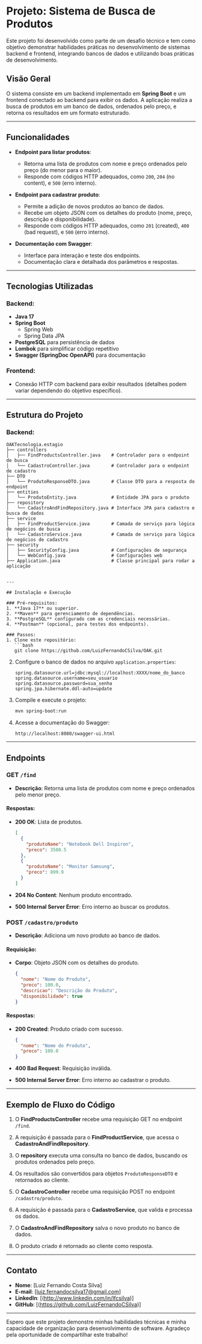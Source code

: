 # Projeto: Sistema de Busca de Produtos

Este projeto foi desenvolvido como parte de um desafio técnico e tem como objetivo demonstrar habilidades práticas no desenvolvimento de sistemas backend e frontend, integrando bancos de dados e utilizando boas práticas de desenvolvimento.

## Visão Geral

O sistema consiste em um backend implementado em **Spring Boot** e um frontend conectado ao backend para exibir os dados. A aplicação realiza a busca de produtos em um banco de dados, ordenados pelo preço, e retorna os resultados em um formato estruturado.

---

## Funcionalidades

- **Endpoint para listar produtos**:

  - Retorna uma lista de produtos com nome e preço ordenados pelo preço (do menor para o maior).
  - Responde com códigos HTTP adequados, como `200`, `204` (no content), e `500` (erro interno).

- **Endpoint para cadastrar produto**:

  - Permite a adição de novos produtos ao banco de dados.
  - Recebe um objeto JSON com os detalhes do produto (nome, preço, descrição e disponibilidade).
  - Responde com códigos HTTP adequados, como `201` (created), `400` (bad request), e `500` (erro interno).

- **Documentação com Swagger**:
  - Interface para interação e teste dos endpoints.
  - Documentação clara e detalhada dos parâmetros e respostas.

---

## Tecnologias Utilizadas

### Backend:

- **Java 17**
- **Spring Boot**
  - Spring Web
  - Spring Data JPA
- **PostgreSQL** para persistência de dados
- **Lombok** para simplificar código repetitivo
- **Swagger (SpringDoc OpenAPI)** para documentação

### Frontend:

- Conexão HTTP com backend para exibir resultados (detalhes podem variar dependendo do objetivo específico).

---

## Estrutura do Projeto

### Backend:

```
OAKTecnologia.estagio
├── controllers
│   ├── FindProductsController.java    # Controlador para o endpoint de busca
│   └── CadastroController.java        # Controlador para o endpoint de cadastro
├── DTO
│   └── ProdutoResponseDTO.java        # Classe DTO para a resposta do endpoint
├── entities
│   └── ProdutoEntity.java             # Entidade JPA para o produto
├── repository
│   └── CadastroAndFindRepository.java # Interface JPA para cadastro e busca de dados
├── service
│   ├── FindProductService.java        # Camada de serviço para lógica de negócios de busca
│   └── CadastroService.java           # Camada de serviço para lógica de negócios de cadastro
├── security
│   ├── SecurityConfig.java            # Configurações de segurança
│   └── WebConfig.java                 # Configurações web
├── Application.java                   # Classe principal para rodar a aplicação
```

````

---

## Instalação e Execução

### Pré-requisitos:
1. **Java 17** ou superior.
2. **Maven** para gerenciamento de dependências.
3. **PostgreSQL** configurado com as credenciais necessárias.
4. **Postman** (opcional, para testes dos endpoints).

### Passos:
1. Clone este repositório:
   ```bash
   git clone https://github.com/LuizFernandoCSilva/OAK.git
````

2. Configure o banco de dados no arquivo `application.properties`:
   ```properties
   spring.datasource.url=jdbc:mysql://localhost:XXXX/nome_do_banco
   spring.datasource.username=seu_usuario
   spring.datasource.password=sua_senha
   spring.jpa.hibernate.ddl-auto=update
   ```
3. Compile e execute o projeto:
   ```bash
   mvn spring-boot:run
   ```
4. Acesse a documentação do Swagger:
   ```
   http://localhost:8080/swagger-ui.html
   ```

---

## Endpoints

### GET `/find`

- **Descrição**: Retorna uma lista de produtos com nome e preço ordenados pelo menor preço.

#### Respostas:

- **200 OK**: Lista de produtos.

  ```json
  [
    {
      "produtoName": "Notebook Dell Inspiron",
      "preco": 3500.5
    },
    {
      "produtoName": "Monitor Samsung",
      "preco": 899.9
    }
  ]
  ```

- **204 No Content**: Nenhum produto encontrado.

- **500 Internal Server Error**: Erro interno ao buscar os produtos.

### POST `/cadastro/produto`

- **Descrição**: Adiciona um novo produto ao banco de dados.

#### Requisição:

- **Corpo**: Objeto JSON com os detalhes do produto.

  ```json
  {
    "nome": "Nome do Produto",
    "preco": 100.0,
    "descricao": "Descrição do Produto",
    "disponibilidade": true
  }
  ```

#### Respostas:

- **200 Created**: Produto criado com sucesso.

  ```json
  {
    "nome": "Nome do Produto",
    "preco": 100.0
  }
  ```

- **400 Bad Request**: Requisição inválida.

- **500 Internal Server Error**: Erro interno ao cadastrar o produto.

---

## Exemplo de Fluxo do Código

1. O **FindProductsController** recebe uma requisição GET no endpoint `/find`.
2. A requisição é passada para o **FindProductService**, que acessa o **CadastroAndFindRepository**.
3. O **repository** executa uma consulta no banco de dados, buscando os produtos ordenados pelo preço.
4. Os resultados são convertidos para objetos `ProdutoResponseDTO` e retornados ao cliente.

5. O **CadastroController** recebe uma requisição POST no endpoint `/cadastro/produto`.
6. A requisição é passada para o **CadastroService**, que valida e processa os dados.
7. O **CadastroAndFindRepository** salva o novo produto no banco de dados.
8. O produto criado é retornado ao cliente como resposta.

---

## Contato

- **Nome**: [Luiz Fernando Costa Silva]
- **E-mail**: [luiz.fernandocsilva17@gmail.com]
- **LinkedIn**: [(http://www.linkedin.com/in/lfcsilva)]
- **GitHub**: [(https://github.com/LuizFernandoCSilva)]

---

Espero que este projeto demonstre minhas habilidades técnicas e minha capacidade de organização para desenvolvimento de software. Agradeço pela oportunidade de compartilhar este trabalho!

#
